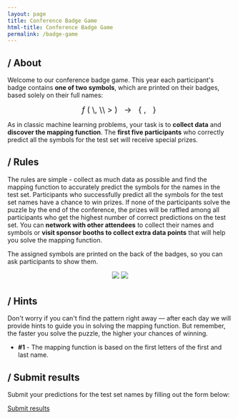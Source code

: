 ```yaml
---
layout: page
title: Conference Badge Game
html-title: Conference Badge Game
permalink: /badge-game
---
```


## / About

Welcome to our conference badge game. This year each participant's badge contains **one of two symbols**, which are printed on their badges, based solely on their full names:

<span style="font-size: 1.25em; text-align: center; display: block;">
<span style="letter-spacing: 5px;"><span style="font-style: italic;">f</span>(</span>\<first-name\>, \<last-name<span style="letter-spacing: 5px;">\>) → {<i class="fa-solid fa-dna"></i>, <i class="fa-solid fa-chess"></i>}</span>
</span>

As in classic machine learning problems, your task is to **collect data** and **discover the mapping function**.
The **first five participants** who correctly predict all the symbols for the test set will receive special prizes. 

## / Rules

The rules are simple - collect as much data as possible and find the mapping function to accurately predict the symbols for the names in the test set. Participants who successfully predict all the symbols for the test set names have a chance to win prizes. If none of the participants solve the puzzle by the end of the conference, the prizes will be raffled among all participants who get the highest number of correct predictions on the test set.
You can **network with other attendees** to collect their names and symbols or **visit sponsor booths to collect extra data points** that will help you solve the mapping function.

The assigned symbols are printed on the back of the badges, so you can ask participants to show them.

<div align="center" style="margin-bottom: 30px;">
    <img class="width-100 width-max-300px photo" style="margin-bottom: 5px;" src="{{ "./images/optimized/badge-game-800x800/badge-dna.webp" | relative_url }}">
    <img class="width-100 width-max-300px photo" style="margin-bottom: 5px;" src="{{ "./images/optimized/badge-game-800x800/badge-chess.webp" | relative_url }}">
</div>

## / Hints

Don't worry if you can't find the pattern right away — after each day we will provide hints to guide you in solving the mapping function. But remember, the faster you solve the puzzle, the higher your chances of winning.

- **#1** - The mapping function is based on the first letters of the first and last name.

## / Submit results

Submit your predictions for the test set names by filling out the form below:

<a href="https://badge-game.paperform.co" class="btn btn-default btn-lg" target="_blank"><i class="fa-solid fa-list"></i> Submit results</a>
